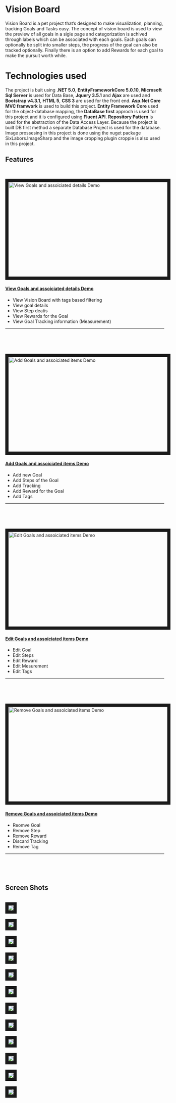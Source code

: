 # Vision Board
Vision Board is a pet project that’s designed to make visualization, planning, tracking Goals and Tasks easy. 
The concept of vision board is used to view the preview of all goals in a sigle page and categorization is achived through labels which can be associated with each goals.
Each goals can optionally be split into smaller steps, the progress of the goal can also be tracked optionally. Finally there is an option to add Rewards for each goal to make the pursuit worth while.

# Technologies used

The project is buit using **.NET 5.0**, **EntityFrameworkCore 5.0.10**, **Microsoft Sql Server** is used for Data Base, **Jquery 3.5.1** and **Ajax** are used and 
**Bootstrap v4.3.1**, **HTML 5**, **CSS 3** are used for the front end.
**Asp.Net Core MVC framwork** is used to build this project. **Entity Framework Core** used for the object-database mapping, the **DataBase first** approch is used for this project and it is configured using **Fluent API**. **Repository Pattern** is used for the abstraction of the Data Access Layer. Because the project is built DB first method a separate Database Project is used for the database. Image prossesing in this project is done using the nuget package SixLabors.ImageSharp  and the image cropping plugin croppie is also used in this project.

## Features
<br />

<a href="https://www.youtube.com/watch?v=58e5zWKscVQ" target="_blank"><img src="./Read Me Images/view goal thumbnail.png" 
alt="View Goals and assoiciated details Demo" width="560" height="300" border="10" /></a>
<br />
#### [View Goals and assoiciated details Demo ](https://www.youtube.com/watch?v=58e5zWKscVQ)

- View Vision Board with tags based filtering
- View goal details 
- View Step deatis
- View Rewards for the Goal
- View Goal Tracking information (Measurement)	

<hr />
<br />
<br />
<br />


<a href="https://www.youtube.com/watch?v=smzVsCbiGr8" target="_blank"><img src="./Read Me Images/Create Goal thumbnail.png" 
alt="Add Goals and assoiciated items Demo" width="560" height="300" border="10" /></a>
<br />
#### [Add Goals and assoiciated items Demo ](https://www.youtube.com/watch?v=smzVsCbiGr8)

- Add new Goal
- Add Steps of the Goal
- Add Tracking
- Add Reward for the Goal 
- Add Tags

<hr />
<br />
<br />
<br />
	

	
<a href="https://www.youtube.com/watch?v=U6wIFtUuL_E" target="_blank"><img src="./Read Me Images/Edit Goal thumbnail.png" 
alt="Edit Goals and assoiciated items Demo" width="560" height="300" border="10" /></a>
<br />
#### [Edit Goals and assoiciated items Demo ](https://www.youtube.com/watch?v=U6wIFtUuL_E)

- Edit Goal
- Edit Steps
- Edit Reward
- Edit Mesurement
- Edit Tags

<hr />
<br />
<br />
<br />



<a href="https://www.youtube.com/watch?v=jOgBWu1hw5o" target="_blank"><img src="./Read Me Images/Edit Goal thumbnail.png" 
alt="Remove Goals and assoiciated items Demo" width="560" height="300" border="10" /></a>
<br />
#### [Remove Goals and assoiciated items Demo ](https://www.youtube.com/watch?v=jOgBWu1hw5o)

- Reomve Goal
- Remove Step
- Remove Reward
- Discard Tracking
- Remove Tag

<hr />
<br />
<br />
<br />

## Screen Shots
<br />
<img src="./Read Me Images/new goal.png" border="10" />
<br />
<br />
<img src="./Read Me Images/new goal crop.png" border="10" />
<br />
<br />
<img src="./Read Me Images/view goal.png" border="10" />
<br />
<br />
<img src="./Read Me Images/goal details.png" border="10" />
<br />
<br />
<img src="./Read Me Images/edit goal.png" border="10" />
<br />
<br />
<img src="./Read Me Images/view step.png" border="10" />
<br />
<br />
<img src="./Read Me Images/steps.png" border="10" />
<br />
<br />
<img src="./Read Me Images/edit step.png" border="10" />
<br />
<br />
<img src="./Read Me Images/delete goal.png" border="10" />
<br />
<br />
<img src="./Read Me Images/edit reward.png" border="10" />
<br />
<br />
<img src="./Read Me Images/edit tag.png" border="10" />
<br />
<br />
<img src="./Read Me Images/list tags.png" border="10" />




